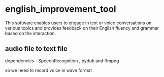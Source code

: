 # english_improvement_tool
This software enables users to engage in text or voice conversations on various topics and provides feedback on their English fluency and grammar based on the interaction.

## audio file to text file ##
dependencies - SpeechRecognition , pydub and ffmpeg

so we need to record voice in wave format

